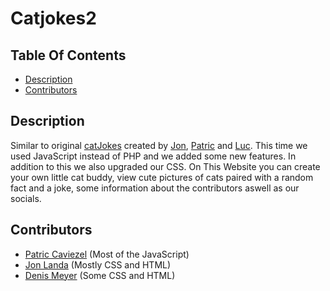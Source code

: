 # Catjokes2

## Table Of Contents

- [Description](https://github.com/PatricCaviezel/catjokes2#description)
- [Contributors](https://github.com/PatricCaviezel/catjokes2#contributors)

## Description

Similar to original [catJokes](https://github.com/PatricCaviezel/CatJokes) created by [Jon](https://github.com/jonlanda), [Patric](https://github.com/PatricCaviezel) and [Luc](https://github.com/LucHauser). This time we used JavaScript instead of PHP and we added some new features.
In addition to this we also upgraded our CSS.
On This Website you can create your own little cat buddy, view cute pictures of cats paired with a random fact and a joke, some information about the contributors aswell as our socials.

## Contributors

- [Patric Caviezel](https://github.com/PatricCaviezel) (Most of the JavaScript)
- [Jon Landa](https://github.com/jonlanda) (Mostly CSS and HTML)
- [Denis Meyer](https://github.com/meyden) (Some CSS and HTML)
